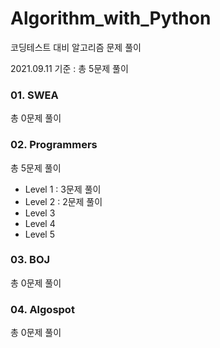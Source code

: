 # Algorithm_with_Python

코딩테스트 대비 알고리즘 문제 풀이

2021.09.11 기준 :  총 5문제 풀이



### 01. SWEA

총 0문제 풀이



### 02. Programmers

총 5문제 풀이

- Level 1  :  3문제 풀이
- Level 2  :  2문제 풀이
- Level 3
- Level 4
- Level 5



### 03. BOJ

총 0문제 풀이



### 04. Algospot

총 0문제 풀이
